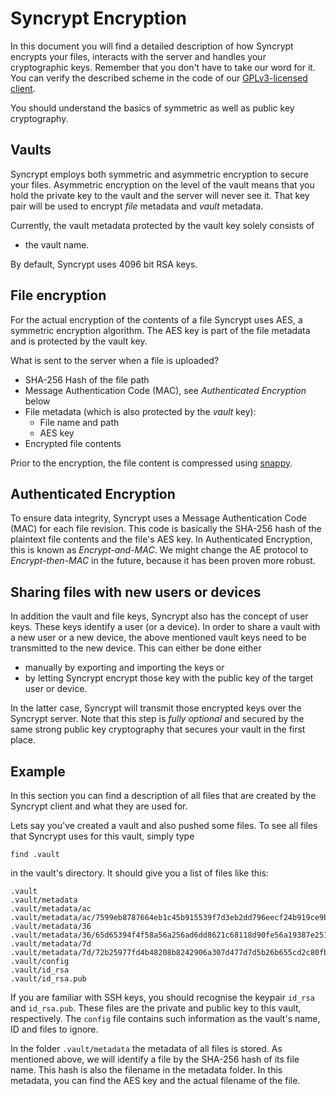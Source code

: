 Syncrypt Encryption
===================

In this document you will find a detailed description of how Syncrypt encrypts
your files, interacts with the server and handles your cryptographic keys.
Remember that you don't have to take our word for it. You can verify the
described scheme in the code of our
[GPLv3-licensed client](https://github.com/syncrypt/client).

You should understand the basics of symmetric as well as public key cryptography.


Vaults
------

Syncrypt employs both symmetric and asymmetric encryption to secure your files.
Asymmetric encryption on the level of the vault means that you hold the private
key to the vault and the server will never see it. That key pair will be used to
encrypt *file* metadata and *vault* metadata.

Currently, the vault metadata protected by the vault key solely consists of

 * the vault name.

By default, Syncrypt uses 4096 bit RSA keys.

File encryption
---------------

For the actual encryption of the contents of a file Syncrypt uses AES, a symmetric
encryption algorithm. The AES key is part of the file metadata and is protected
by the vault key.

What is sent to the server when a file is uploaded?

 * SHA-256 Hash of the file path
 * Message Authentication Code (MAC), see *Authenticated Encryption* below
 * File metadata (which is also protected by the *vault* key):
   * File name and path
   * AES key
 * Encrypted file contents

Prior to the encryption, the file content is compressed using
[snappy](http://google.github.io/snappy/).

Authenticated Encryption
------------------------

To ensure data integrity, Syncrypt uses a Message Authentication Code (MAC) for
each file revision. This code is basically the SHA-256 hash of the plaintext file
contents and the file's AES key. In Authenticated Encryption, this is known as
*Encrypt-and-MAC*. We might change the AE protocol to *Encrypt-then-MAC* in the
future, because it has been proven more robust.

Sharing files with new users or devices
---------------------------------------

In addition the vault and file keys, Syncrypt also has the concept of user
keys. These keys identify a user (or a device). In order to share a vault with
a new user or a new device, the above mentioned vault keys need to be
transmitted to the new device. This can either be done either

 * manually by exporting and importing the keys or
 * by letting Syncrypt encrypt those key with the public key of the target user or device.

In the latter case, Syncrypt will transmit those encrypted keys over the Syncrypt
server. Note that this step is *fully optional* and secured by the same strong
public key cryptography that secures your vault in the first place.


Example
-------

In this section you can find a description of all files that are created by the
Syncrypt client and what they are used for.

Lets say you've created a vault and also pushed some files. To see all files that
Syncrypt uses for this vault, simply type

    find .vault

in the vault's directory. It should give you a list of files like this:

    .vault
    .vault/metadata
    .vault/metadata/ac
    .vault/metadata/ac/7599eb8787664eb1c45b915539f7d3eb2dd796eecf24b919ce9b5b80d930ed
    .vault/metadata/36
    .vault/metadata/36/65d65394f4f58a56a256ad6dd8621c68118d90fe56a19387e251c19cec2d2e
    .vault/metadata/7d
    .vault/metadata/7d/72b25977fd4b48208b8242906a307d477d7d5b26b655cd2c80fb6f12cf7e5f
    .vault/config
    .vault/id_rsa
    .vault/id_rsa.pub

If you are familiar with SSH keys, you should recognise the keypair ``id_rsa``
and ``id_rsa.pub``. These files are the private and public key to this vault,
respectively. The ``config`` file contains such information as the vault's name,
ID and files to ignore.

In the folder ``.vault/metadata`` the metadata of all files is stored. As
mentioned above, we will identify a file by the SHA-256 hash of its file name. This
hash is also the filename in the metadata folder. In this metadata, you can find
the AES key and the actual filename of the file.
